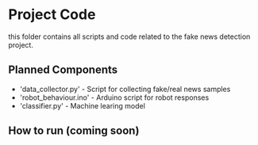 # Project Code

this folder contains all scripts and code related to the fake news detection project.

## Planned Components
- 'data_collector.py' - Script for collecting fake/real news samples
- 'robot_behaviour.ino' - Arduino script for robot responses
- 'classifier.py' - Machine learing model

## How to run (coming soon)
